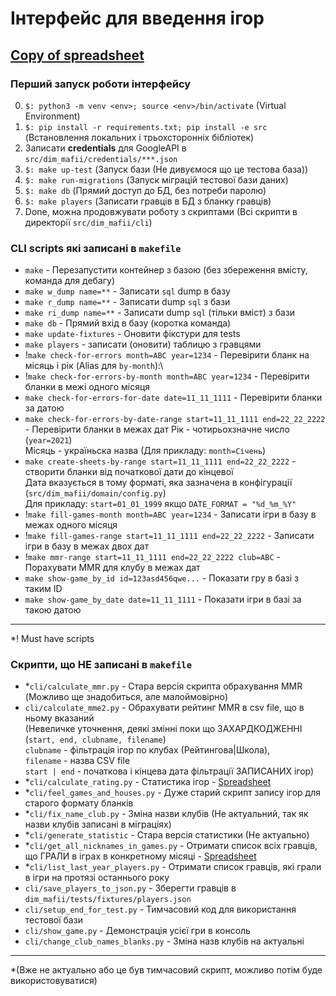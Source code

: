 # Інтерфейс для введення ігор

## [Copy of spreadsheet](https://docs.google.com/spreadsheets/d/1TSmU7pTWiW-TxgCs0RWqbOdI5VhRVC5Wtde2KQ79-xU/edit#gid=1765678933)

### Перший запуск роботи інтерфейсу
0. `$: python3 -m venv <env>; source <env>/bin/activate` (Virtual Environment)
1. `$: pip install -r requirements.txt; pip install -e src` (Встановлення локальних і трьохсторонніх бібліотек)
2. Записати **credentials** для GoogleAPI в `src/dim_mafii/credentials/***.json`
3. `$: make up-test` (Запуск бази (Не дивуємося що це тестова база))
4. `$: make run-migrations` (Запуск міграцій тестової бази даних)
5. `$: make db` (Прямий доступ до БД, без потреби паролю)
6. `$: make players` (Записати гравців в БД з бланку гравців)
7. Done, можна продовжувати роботу з скриптами (Всі скрипти в директорії `src/dim_mafii/cli`)

### CLI scripts які записані в `makefile`
- `make` - Перезапустити контейнер з базою (без збереження вмісту, команда для дебагу)
- `make w_dump name=**` - Записати `sql` dump в базу
- `make r_dump name=**` - Записати dump `sql` з бази
- `make ri_dump name=**` - Записати dump `sql` (тільки вміст) з бази
- `make db` - Прямий вхід в базу (коротка команда)
- `make update-fixtures` - Оновити фікстури для tests
- `make players` - записати (оновити) таблицю з гравцями
- !`make check-for-errors month=ABC year=1234` - Перевірити бланк на місяць і рік (Alias для `by-month`):\
- !`make check-for-errors-by-month month=ABC year=1234` - Перевірити бланки в межі одного місяця
- `make check-for-errors-for-date date=11_11_1111` - Перевірити бланки за датою
- `make check-for-errors-by-date-range start=11_11_1111 end=22_22_2222` - Перевірити бланки в межах дат
Рік - чотирьохзначне число (`year=2021`)\
Місяць - україньска назва (Для прикладу: `month=Січень`)
- `make create-sheets-by-range start=11_11_1111 end=22_22_2222` - створити бланки від початкової дати до кінцевої\
Дата вказується в тому форматі, яка зазначена в конфігурації (`src/dim_mafii/domain/config.py`)\
Для прикладу: `start=01_01_1999` якщо `DATE_FORMAT = "%d_%m_%Y"`
- !`make fill-games-month month=ABC year=1234` - Записати ігри в базу в межах одного місяця
- !`make fill-games-range start=11_11_1111 end=22_22_2222` - Записати ігри в базу в межах двох дат  
- !`make mmr-range start=11_11_1111 end=22_22_2222 club=ABC` - Порахувати MMR для клубу в межах дат
- `make show-game_by_id id=123asd456qwe...` - Показати гру в базі з таким ID
- `make show-game_by_date date=11_11_1111` - Показати ігри в базі за такою датою
---
*! Must have scripts

### Скрипти, що НЕ записані в `makefile`
- *`cli/calculate_mmr.py` - Стара версія скрипта обрахування MMR (Можливо ще знадобиться, але малоймовірно)
- `cli/calculate_mme2.py` - Обрахувати рейтинг MMR в csv file, що в ньому вказаний\
(Невеличке уточнення, деякі змінні поки що ЗАХАРДКОДЖЕННІ (`start, end, clubname, filename`)\
`clubname` - фільтрація ігор по клубах (Рейтингова|Школа), \
`filename` - назва CSV file\
`start | end` - початкова і кінцева дата фільтрації ЗАПИСАНИХ ігор)
- *`cli/calculate_rating.py` - Статистика ігор - [Spreadsheet](https://docs.google.com/spreadsheets/d/1xmkkaNULRmD6pJeB6kdz_SPEOi76DrIFirP4fou1k5Y/edit#gid=1696394479)
- *`cli/feel_games_and_houses.py` - Дуже старий скрипт запису ігор для старого формату бланків
- *`cli/fix_name_club.py` - Зміна назви клубів (Не актуальний, так як назви клубів записані в міграціях)
- *`cli/generate_statistic` - Стара версія статистики (Не актуально)
- *`cli/get_all_nicknames_in_games.py` - Отримати список всіх гравців, що ГРАЛИ в іграх в конкретному місяці - [Spreadsheet](https://docs.google.com/spreadsheets/d/1LlgeZ8AmgRIV-WN9qjwT-q3k4FtwoVKigy5islO6BjA/edit#gid=1773681275)
- *`cli/list_last_year_players.py` - Отримати список гравців, які грали в ігри на протязі останнього року
- `cli/save_players_to_json.py` - Зберегти гравців в `dim_mafii/tests/fixtures/players.json`
- `cli/setup_end_for_test.py` - Тимчасовий код для використання тестової бази
- `cli/show_game.py` - Демонстрація усієї гри в консоль
- `cli/change_club_names_blanks.py` - Зміна назв клубів на актуальні
---

*(Вже не актуально або це був тимчасовий скрипт, можливо потім буде використовуватися)
